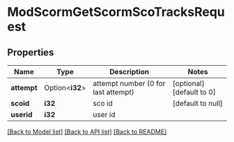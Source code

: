 # ModScormGetScormScoTracksRequest

## Properties

Name | Type | Description | Notes
------------ | ------------- | ------------- | -------------
**attempt** | Option<**i32**> | attempt number (0 for last attempt) | [optional][default to 0]
**scoid** | **i32** | sco id | [default to null]
**userid** | **i32** | user id | 

[[Back to Model list]](../README.md#documentation-for-models) [[Back to API list]](../README.md#documentation-for-api-endpoints) [[Back to README]](../README.md)


